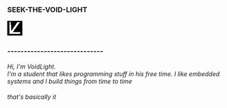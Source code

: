 ### SEEK-THE-VOID-LIGHT
![logo.jpg](icon.png)
### -----------------------------

*Hi, I'm VoidLight.*
\
*I'm a student that likes programming stuff in his free time. I like embedded systems and I build things from time to time*
###### that's basically it
